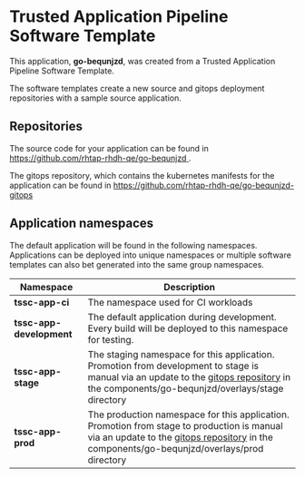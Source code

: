 # Trusted Application Pipeline Software Template

This application, **go-bequnjzd**, was created from a Trusted Application Pipeline Software Template.

The software templates create a new source and gitops deployment repositories with a sample source application. 

## Repositories

The source code for your application can be found in [https://github.com/rhtap-rhdh-qe/go-bequnjzd ](https://github.com/rhtap-rhdh-qe/go-bequnjzd ).
 
The gitops repository, which contains the kubernetes manifests for the application can be found in 
[https://github.com/rhtap-rhdh-qe/go-bequnjzd-gitops ](https://github.com/rhtap-rhdh-qe/go-bequnjzd-gitops ) 

## Application namespaces 

The default application will be found in the following namespaces. Applications can be deployed into unique namespaces or multiple software templates can also bet generated into the same group namespaces.  

|  Namespace   |  Description   |  
| -------- | -------- |
| **tssc-app-ci** | The namespace used for CI workloads |
| **tssc-app-development** | The default application during development. Every build will be deployed to this namespace for testing. |
| **tssc-app-stage** | The staging namespace for this application. Promotion from development to stage is manual via an update to the [gitops repository](https://github.com/rhtap-rhdh-qe/go-bequnjzd-gitops ) in the components/go-bequnjzd/overlays/stage directory |
| **tssc-app-prod** | The production namespace for this application. Promotion from stage to production is manual via an update to the [gitops repository](https://github.com/rhtap-rhdh-qe/go-bequnjzd-gitops ) in the components/go-bequnjzd/overlays/prod directory |